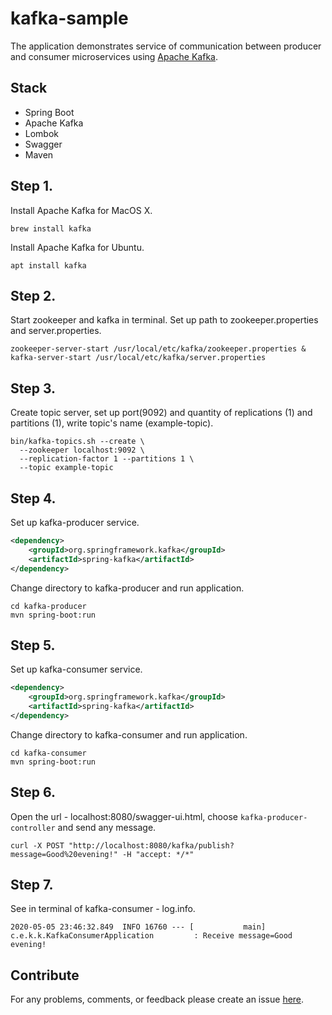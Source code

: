 # kafka-sample
The application demonstrates service of communication between producer and consumer microservices using [Apache Kafka](https://kafka.apache.org/downloads/).

## Stack
- Spring Boot
- Apache Kafka 
- Lombok
- Swagger
- Maven

## Step 1. 
Install Apache Kafka for MacOS X.
```
brew install kafka
```

Install Apache Kafka for Ubuntu.
```
apt install kafka
```

## Step 2. 
Start zookeeper and kafka in terminal. Set up path to zookeeper.properties and server.properties.
```
zookeeper-server-start /usr/local/etc/kafka/zookeeper.properties & kafka-server-start /usr/local/etc/kafka/server.properties
```

## Step 3.
Create topic server, set up port(9092) and quantity of replications (1) and partitions (1), write topic's name (example-topic).
```
bin/kafka-topics.sh --create \
  --zookeeper localhost:9092 \
  --replication-factor 1 --partitions 1 \
  --topic example-topic
```

## Step 4.
Set up kafka-producer service.
```xml
<dependency>
    <groupId>org.springframework.kafka</groupId>
    <artifactId>spring-kafka</artifactId>
</dependency>
```
Change directory to kafka-producer and run application.
```
cd kafka-producer
mvn spring-boot:run

```

## Step 5.
Set up kafka-consumer service.
```xml
<dependency>
    <groupId>org.springframework.kafka</groupId>
    <artifactId>spring-kafka</artifactId>
</dependency>
```
Change directory to kafka-consumer and run application.
```
cd kafka-consumer
mvn spring-boot:run

```

## Step 6.
Open the url - localhost:8080/swagger-ui.html, choose `kafka-producer-controller` and send any message.
```
curl -X POST "http://localhost:8080/kafka/publish?message=Good%20evening!" -H "accept: */*"
```

## Step 7.
See in terminal of kafka-consumer - log.info.
```
2020-05-05 23:46:32.849  INFO 16760 --- [           main] c.e.k.k.KafkaConsumerApplication         : Receive message=Good evening!

```

## Contribute
For any problems, comments, or feedback please create an issue [here](https://github.com/camelya58/kafka-sample/issues).
<br>

